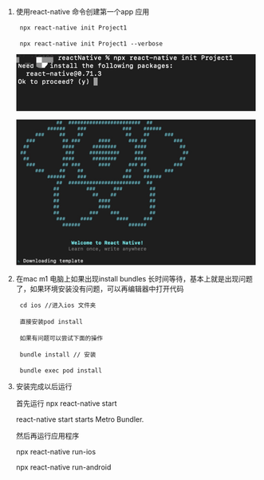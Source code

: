 1. 使用react-native 命令创建第一个app 应用

        npx react-native init Project1

        npx react-native init Project1 --verbose
    
    ![image](../assets/14.jpg)

    ![image](../assets/15.jpg)


2. 在mac m1 电脑上如果出现install bundles 长时间等待，基本上就是出现问题了，如果环境安装没有问题，可以再编辑器中打开代码

        cd ios //进入ios 文件夹

        直接安装pod install 

        如果有问题可以尝试下面的操作

        bundle install // 安装

        bundle exec pod install  

3. 安装完成以后运行

    首先运行   npx react-native start

    react-native start starts Metro Bundler.

    然后再运行应用程序

    npx react-native run-ios

    npx react-native run-android


